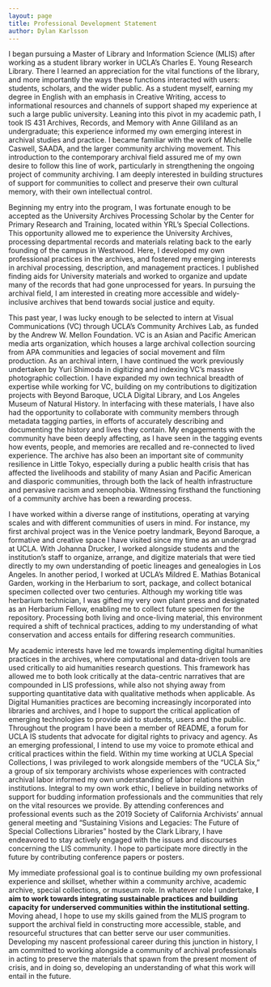 ```yaml
---
layout: page
title: Professional Development Statement
author: Dylan Karlsson
---
```


I began pursuing a Master of Library and Information Science (MLIS) after working as a student library worker in UCLA’s Charles E. Young Research Library. There I learned an appreciation for the vital functions of the library, and more importantly the ways these functions interacted with users: students, scholars, and the wider public. As a student myself, earning my degree in English with an emphasis in Creative Writing, access to informational resources and channels of support shaped my experience at such a large public university. Leaning into this pivot in my academic path, I took IS 431 Archives, Records, and Memory with Anne Gilliland as an undergraduate; this experience informed my own emerging interest in archival studies and practice. I became familiar with the work of Michelle Caswell, SAADA, and the larger community archiving movement. This introduction to the contemporary archival field assured me of my own desire to follow this line of work, particularly in strengthening the ongoing project of community archiving. I am deeply interested in building structures of support for communities to collect and preserve their own cultural memory, with their own intellectual control.

Beginning my entry into the program, I was fortunate enough to be accepted as the University Archives Processing Scholar by the Center for Primary Research and Training, located within YRL’s Special Collections. This opportunity allowed me to experience the University Archives, processing departmental records and materials relating back to the early founding of the campus in Westwood. Here, I developed my own professional practices in the archives, and fostered my emerging interests in archival processing, description, and management practices. I published finding aids for University materials and worked to organize and update many of the records that had gone unprocessed for years. In pursuing the archival field, I am interested in creating more accessible and widely-inclusive archives that bend towards social justice and equity.

This past year, I was lucky enough to be selected to intern at Visual Communications (VC) through UCLA’s Community Archives Lab, as funded by the Andrew W. Mellon Foundation. VC is an Asian and Pacific American media arts organization, which houses a large archival collection sourcing from APA communities and legacies of social movement and film production. As an archival intern, I have continued the work previously undertaken by Yuri Shimoda in digitizing and indexing VC’s massive photographic collection. I have expanded my own technical breadth of expertise while working for VC, building on my contributions to digitization projects with Beyond Baroque, UCLA Digital Library, and Los Angeles Museum of Natural History. In interfacing with these materials, I have also had the opportunity to collaborate with community members through metadata tagging parties, in efforts of accurately describing and documenting the history and lives they contain. My engagements with the community have been deeply affecting, as I have seen in the tagging events how events, people, and memories are recalled and re-connected to lived experience. The archive has also been an important site of community resilience in Little Tokyo, especially during a public health crisis that has affected the livelihoods and stability of many Asian and Pacific American and diasporic communities, through both the lack of health infrastructure and pervasive racism and xenophobia. Witnessing firsthand the functioning of a community archive has been a rewarding process.

I have worked within a diverse range of institutions, operating at varying scales and with different communities of users in mind. For instance, my first archival project was in the Venice poetry landmark, Beyond Baroque, a formative and creative space I have visited since my time as an undergrad at UCLA. With Johanna Drucker, I worked alongside students and the institution’s staff to organize, arrange, and digitize materials that were tied directly to my own understanding of poetic lineages and genealogies in Los Angeles. In another period, I worked at UCLA’s Mildred E. Mathias Botanical Garden, working in the Herbarium to sort, package, and collect botanical specimen collected over two centuries. Although my working title was herbarium technician, I was gifted my very own plant press and designated as an Herbarium Fellow, enabling me to collect future specimen for the repository. Processing both living and once-living material, this environment required a shift of technical practices, adding to my understanding of what conservation and access entails for differing research communities.

My academic interests have led me towards implementing digital humanities practices in the archives, where computational and data-driven tools are used critically to aid humanities research questions. This framework has allowed me to both look critically at the data-centric narratives that are compounded in LIS professions, while also not shying away from supporting quantitative data with qualitative methods when applicable. As Digital Humanities practices are becoming increasingly incorporated into libraries and archives, and I hope to support the critical application of emerging technologies to provide aid to students, users and the public. Throughout the program I have been a member of README, a forum for UCLA IS students that advocate for digital rights to privacy and agency. As an emerging professional, I intend to use my voice to promote ethical and critical practices within the field. Within my time working at UCLA Special Collections, I was privileged to work alongside members of the “UCLA Six,” a group of six temporary archivists whose experiences with contracted archival labor informed my own understanding of labor relations within institutions. Integral to my own work ethic, I believe in building networks of support for budding information professionals and the communities that rely on the vital resources we provide. By attending conferences and professional events such as the 2019 Society of California Archivists’ annual general meeting and “Sustaining Visions and Legacies: The Future of Special Collections Libraries” hosted by the Clark Library, I have endeavored to stay actively engaged with the issues and discourses concerning the LIS community. I hope to participate more directly in the future by contributing conference papers or posters.

My immediate professional goal is to continue building my own professional experience and skillset, whether within a community archive, academic archive, special collections, or museum role. In whatever role I undertake, **I aim to work towards integrating sustainable practices and building capacity for underserved communities within the institutional setting.** Moving ahead, I hope to use my skills gained from the MLIS program to support the archival field in constructing more accessible, stable, and resourceful structures that can better serve our user communities. Developing my nascent professional career during this junction in history, I am committed to working alongside a community of archival professionals in acting to preserve the materials that spawn from the present moment of crisis, and in doing so, developing an understanding of what this work will entail in the future.
